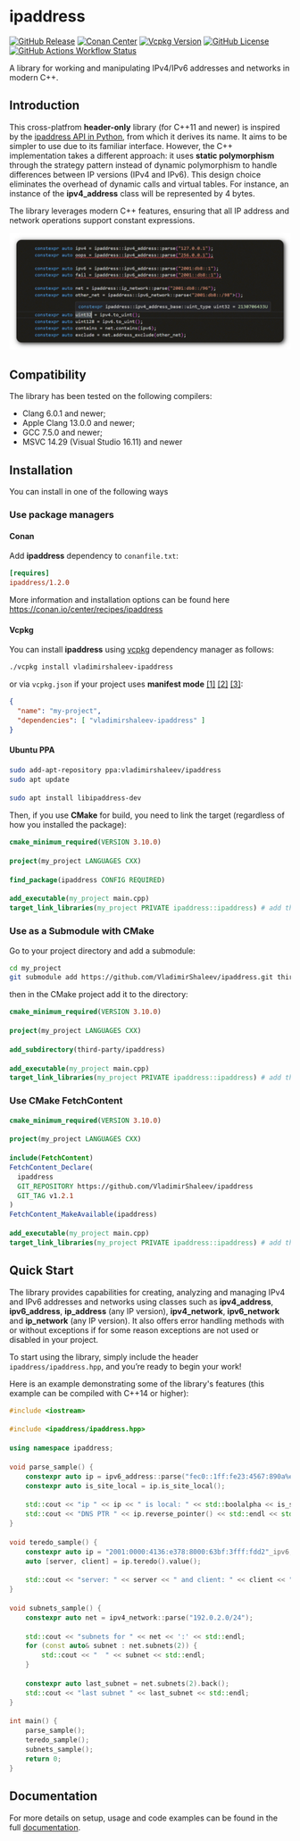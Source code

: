 # ipaddress

[![GitHub Release](https://img.shields.io/github/v/release/vladimirshaleev/ipaddress?sort=semver&display_name=tag)](https://github.com/VladimirShaleev/ipaddress/releases)
[![Conan Center](https://img.shields.io/conan/v/ipaddress)](https://conan.io/center/recipes/ipaddress)
[![Vcpkg Version](https://img.shields.io/vcpkg/v/vladimirshaleev-ipaddress)](https://vcpkg.io/en/package/vladimirshaleev-ipaddress)
[![GitHub License](https://img.shields.io/github/license/vladimirshaleev/ipaddress)](https://github.com/VladimirShaleev/ipaddress/blob/main/LICENSE)
[![GitHub Actions Workflow Status](https://img.shields.io/github/actions/workflow/status/vladimirshaleev/ipaddress/tests.yml?branch=main&logo=github&label=tests)
](https://github.com/VladimirShaleev/ipaddress/actions/workflows/tests.yml)

A library for working and manipulating IPv4/IPv6 addresses and networks in modern C++.

## Introduction

This cross-platfrom **header-only** library (for C++11 and newer) is inspired by the [ipaddress API in Python](https://docs.python.org/3.12/library/ipaddress.html), 
from which it derives its name. It aims to be simpler to use due to its familiar interface. However, the C++ implementation takes 
a different approach: it uses **static polymorphism** through the strategy pattern instead of dynamic polymorphism to handle 
differences between IP versions (IPv4 and IPv6). This design choice eliminates the overhead of dynamic calls and virtual tables. 
For instance, an instance of the **ipv4_address** class will be represented by 4 bytes.

The library leverages modern C++ features, ensuring that all IP address and network operations support constant expressions. 

![Constexpr](doc/img/constexpr.png "Errors are known at Compile Time")

## Compatibility

The library has been tested on the following compilers:

* Clang 6.0.1 and newer;
* Apple Clang 13.0.0 and newer;
* GCC 7.5.0 and newer;
* MSVC 14.29 (Visual Studio 16.11) and newer

## Installation

You can install in one of the following ways

### Use package managers

#### Conan

Add **ipaddress** dependency to `conanfile.txt`:

```ini
[requires]
ipaddress/1.2.0
```

More information and installation options can be found here https://conan.io/center/recipes/ipaddress

#### Vcpkg

You can install **ipaddress** using [vcpkg](https://github.com/microsoft/vcpkg#getting-started) dependency manager as follows:

```bash
./vcpkg install vladimirshaleev-ipaddress
```

or via `vcpkg.json` if your project uses **manifest mode** [[1]](https://learn.microsoft.com/vcpkg/consume/manifest-mode) [[2]](https://learn.microsoft.com/vcpkg/concepts/manifest-mode) [[3]](https://learn.microsoft.com/vcpkg/get_started/get-started#3---add-dependencies-and-project-files):

```json
{
  "name": "my-project",
  "dependencies": [ "vladimirshaleev-ipaddress" ]
}
```

#### Ubuntu PPA

```bash
sudo add-apt-repository ppa:vladimirshaleev/ipaddress
sudo apt update

sudo apt install libipaddress-dev
```

Then, if you use **CMake** for build, you need to link the target (regardless of how you installed the package):

```cmake
cmake_minimum_required(VERSION 3.10.0)

project(my_project LANGUAGES CXX)

find_package(ipaddress CONFIG REQUIRED)

add_executable(my_project main.cpp)
target_link_libraries(my_project PRIVATE ipaddress::ipaddress) # add the library to your target
```

### Use as a Submodule with CMake

Go to your project directory and add a submodule:

```bash
cd my_project
git submodule add https://github.com/VladimirShaleev/ipaddress.git third-party/ipaddress/
```
then in the CMake project add it to the directory:

```cmake
cmake_minimum_required(VERSION 3.10.0)

project(my_project LANGUAGES CXX)

add_subdirectory(third-party/ipaddress)

add_executable(my_project main.cpp)
target_link_libraries(my_project PRIVATE ipaddress::ipaddress) # add the library to your target
```

### Use CMake FetchContent

```cmake
cmake_minimum_required(VERSION 3.10.0)

project(my_project LANGUAGES CXX)

include(FetchContent)
FetchContent_Declare(
  ipaddress
  GIT_REPOSITORY https://github.com/VladimirShaleev/ipaddress
  GIT_TAG v1.2.1
)
FetchContent_MakeAvailable(ipaddress)

add_executable(my_project main.cpp)
target_link_libraries(my_project PRIVATE ipaddress::ipaddress) # add the library to your target
```

## Quick Start

The library provides capabilities for creating, analyzing and managing IPv4 and IPv6 addresses and networks using classes such 
as **ipv4_address**, **ipv6_address**, **ip_address** (any IP version), **ipv4_network**, **ipv6_network** and **ip_network** 
(any IP version). It also offers error handling methods with or without exceptions if for some reason exceptions are not used 
or disabled in your project.

To start using the library, simply include the header `ipaddress/ipaddress.hpp`, and you’re ready to begin your work!

Here is an example demonstrating some of the library's features (this example can be compiled with C++14 or higher):

```cpp
#include <iostream>

#include <ipaddress/ipaddress.hpp>

using namespace ipaddress;

void parse_sample() {
    constexpr auto ip = ipv6_address::parse("fec0::1ff:fe23:4567:890a%eth2");
    constexpr auto is_site_local = ip.is_site_local();

    std::cout << "ip " << ip << " is local: " << std::boolalpha << is_site_local << std::endl;
    std::cout << "DNS PTR " << ip.reverse_pointer() << std::endl << std::endl;
}

void teredo_sample() {
    constexpr auto ip = "2001:0000:4136:e378:8000:63bf:3fff:fdd2"_ipv6;
    auto [server, client] = ip.teredo().value();

    std::cout << "server: " << server << " and client: " << client << " for " << ip << std::endl << std::endl;
}

void subnets_sample() {
    constexpr auto net = ipv4_network::parse("192.0.2.0/24");

    std::cout << "subnets for " << net << ':' << std::endl;
    for (const auto& subnet : net.subnets(2)) {
        std::cout << "  " << subnet << std::endl;
    }

    constexpr auto last_subnet = net.subnets(2).back();
    std::cout << "last subnet " << last_subnet << std::endl;
}

int main() {
    parse_sample();
    teredo_sample();
    subnets_sample();
    return 0;
}
```

## Documentation

For more details on setup, usage and code examples can be found in the full [documentation](https://vladimirshaleev.github.io/ipaddress/).
